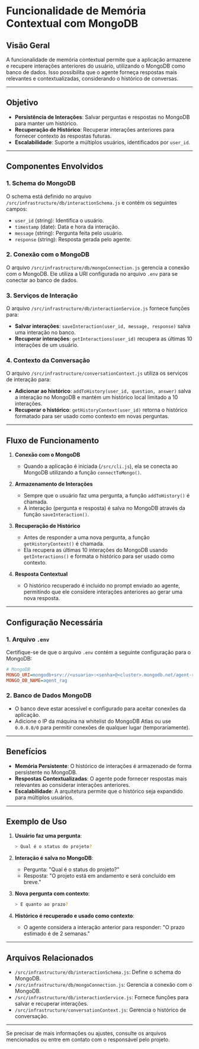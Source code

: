 # Funcionalidade de Memória Contextual com MongoDB

## Visão Geral

A funcionalidade de memória contextual permite que a aplicação armazene e recupere interações anteriores do usuário, utilizando o MongoDB como banco de dados. Isso possibilita que o agente forneça respostas mais relevantes e contextualizadas, considerando o histórico de conversas.

---

## Objetivo

- **Persistência de Interações**: Salvar perguntas e respostas no MongoDB para manter um histórico.
- **Recuperação de Histórico**: Recuperar interações anteriores para fornecer contexto às respostas futuras.
- **Escalabilidade**: Suporte a múltiplos usuários, identificados por `user_id`.

---

## Componentes Envolvidos

### 1. **Schema do MongoDB**
O schema está definido no arquivo `/src/infrastructure/db/interactionSchema.js` e contém os seguintes campos:
- `user_id` (string): Identifica o usuário.
- `timestamp` (date): Data e hora da interação.
- `message` (string): Pergunta feita pelo usuário.
- `response` (string): Resposta gerada pelo agente.

### 2. **Conexão com o MongoDB**
O arquivo `/src/infrastructure/db/mongoConnection.js` gerencia a conexão com o MongoDB. Ele utiliza a URI configurada no arquivo `.env` para se conectar ao banco de dados.

### 3. **Serviços de Interação**
O arquivo `/src/infrastructure/db/interactionService.js` fornece funções para:
- **Salvar interações**: `saveInteraction(user_id, message, response)` salva uma interação no banco.
- **Recuperar interações**: `getInteractions(user_id)` recupera as últimas 10 interações de um usuário.

### 4. **Contexto da Conversação**
O arquivo `/src/infrastructure/conversationContext.js` utiliza os serviços de interação para:
- **Adicionar ao histórico**: `addToHistory(user_id, question, answer)` salva a interação no MongoDB e mantém um histórico local limitado a 10 interações.
- **Recuperar o histórico**: `getHistoryContext(user_id)` retorna o histórico formatado para ser usado como contexto em novas perguntas.

---

## Fluxo de Funcionamento

1. **Conexão com o MongoDB**
   - Quando a aplicação é iniciada (`/src/cli.js`), ela se conecta ao MongoDB utilizando a função `connectToMongo()`.

2. **Armazenamento de Interações**
   - Sempre que o usuário faz uma pergunta, a função `addToHistory()` é chamada.
   - A interação (pergunta e resposta) é salva no MongoDB através da função `saveInteraction()`.

3. **Recuperação de Histórico**
   - Antes de responder a uma nova pergunta, a função `getHistoryContext()` é chamada.
   - Ela recupera as últimas 10 interações do MongoDB usando `getInteractions()` e formata o histórico para ser usado como contexto.

4. **Resposta Contextual**
   - O histórico recuperado é incluído no prompt enviado ao agente, permitindo que ele considere interações anteriores ao gerar uma nova resposta.

---

## Configuração Necessária

### 1. **Arquivo `.env`**
Certifique-se de que o arquivo `.env` contém a seguinte configuração para o MongoDB:
```ini
# MongoDB
MONGO_URI=mongodb+srv://<usuario>:<senha>@<cluster>.mongodb.net/agent-rag
MONGO_DB_NAME=agent_rag
```

### 2. **Banco de Dados MongoDB**
- O banco deve estar acessível e configurado para aceitar conexões da aplicação.
- Adicione o IP da máquina na whitelist do MongoDB Atlas ou use `0.0.0.0/0` para permitir conexões de qualquer lugar (temporariamente).

---

## Benefícios

- **Memória Persistente**: O histórico de interações é armazenado de forma persistente no MongoDB.
- **Respostas Contextualizadas**: O agente pode fornecer respostas mais relevantes ao considerar interações anteriores.
- **Escalabilidade**: A arquitetura permite que o histórico seja expandido para múltiplos usuários.

---

## Exemplo de Uso

1. **Usuário faz uma pergunta**:
   ```bash
   > Qual é o status do projeto?
   ```

2. **Interação é salva no MongoDB**:
   - Pergunta: "Qual é o status do projeto?"
   - Resposta: "O projeto está em andamento e será concluído em breve."

3. **Nova pergunta com contexto**:
   ```bash
   > E quanto ao prazo?
   ```

4. **Histórico é recuperado e usado como contexto**:
   - O agente considera a interação anterior para responder: "O prazo estimado é de 2 semanas."

---

## Arquivos Relacionados

- `/src/infrastructure/db/interactionSchema.js`: Define o schema do MongoDB.
- `/src/infrastructure/db/mongoConnection.js`: Gerencia a conexão com o MongoDB.
- `/src/infrastructure/db/interactionService.js`: Fornece funções para salvar e recuperar interações.
- `/src/infrastructure/conversationContext.js`: Gerencia o histórico de conversação.

---

Se precisar de mais informações ou ajustes, consulte os arquivos mencionados ou entre em contato com o responsável pelo projeto.
